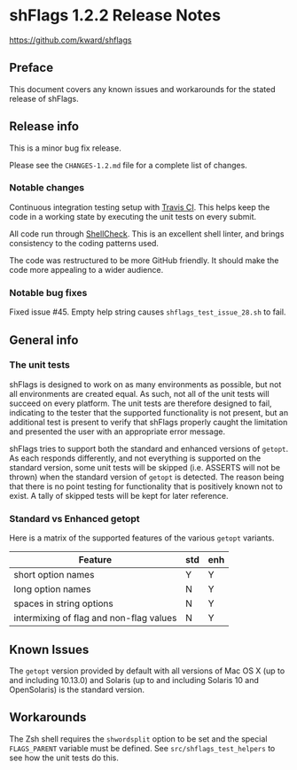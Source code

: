 # shFlags 1.2.2 Release Notes

https://github.com/kward/shflags

## Preface

This document covers any known issues and workarounds for the stated release of
shFlags.


## Release info

This is a minor bug fix release.

Please see the `CHANGES-1.2.md` file for a complete list of changes.

### Notable changes

Continuous integration testing setup with
[Travis CI](https://travis-ci.org/kward/shflags). This helps keep the code in
a working state by executing the unit tests on every submit.

All code run through [ShellCheck](http://www.shellcheck.net/). This is an
excellent shell linter, and brings consistency to the coding patterns used.

The code was restructured to be more GitHub friendly. It should make the code
more appealing to a wider audience.

### Notable bug fixes

Fixed issue #45. Empty help string causes `shflags_test_issue_28.sh` to fail.


## General info

### The unit tests

shFlags is designed to work on as many environments as possible, but not all
environments are created equal. As such, not all of the unit tests will succeed
on every platform. The unit tests are therefore designed to fail, indicating to
the tester that the supported functionality is not present, but an additional
test is present to verify that shFlags properly caught the limitation and
presented the user with an appropriate error message.

shFlags tries to support both the standard and enhanced versions of `getopt`.
As each responds differently, and not everything is supported on the standard
version, some unit tests will be skipped (i.e. ASSERTS will not be thrown) when
the standard version of `getopt` is detected. The reason being that there is
no point testing for functionality that is positively known not to exist. A
tally of skipped tests will be kept for later reference.

### Standard vs Enhanced getopt

Here is a matrix of the supported features of the various `getopt` variants.

| Feature                                 | std | enh |
|-----------------------------------------|-----|-----|
| short option names                      |  Y  |  Y  |
| long option names                       |  N  |  Y  |
| spaces in string options                |  N  |  Y  |
| intermixing of flag and non-flag values |  N  |  Y  |


## Known Issues

The `getopt` version provided by default with all versions of Mac OS X (up to
and including 10.13.0) and Solaris (up to and including Solaris 10 and
OpenSolaris) is the standard version.

## Workarounds

The Zsh shell requires the `shwordsplit` option to be set and the special
`FLAGS_PARENT` variable must be defined. See `src/shflags_test_helpers` to
see how the unit tests do this.
